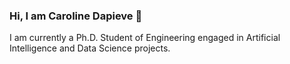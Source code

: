 ### Hi, I am Caroline Dapieve 👋

I am currently a Ph.D. Student of Engineering engaged in Artificial Intelligence and Data Science projects.
